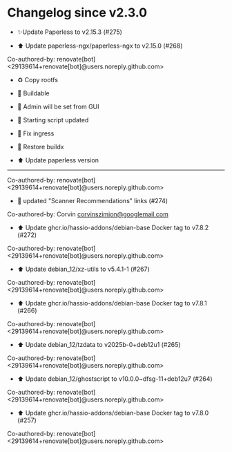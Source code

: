 # Changelog since v2.3.0
- ✨Update Paperless to v2.15.3 (#275)

* ⬆️ Update paperless-ngx/paperless-ngx to v2.15.0 (#268)

Co-authored-by: renovate[bot] <29139614+renovate[bot]@users.noreply.github.com>

* ♻️ Copy rootfs

* 🚧 Buildable

* 🚧 Admin will be set from GUI

* 🚧 Starting script updated

* 🚧 Fix ingress

* 🚧 Restore buildx

* ⬆️ Update paperless version

---------

Co-authored-by: renovate[bot] <29139614+renovate[bot]@users.noreply.github.com> 
- 📝 updated "Scanner Recommendations" links (#274)

Co-authored-by: Corvin <corvinszimion@googlemail.com> 
- ⬆️ Update ghcr.io/hassio-addons/debian-base Docker tag to v7.8.2 (#272)

Co-authored-by: renovate[bot] <29139614+renovate[bot]@users.noreply.github.com> 
- ⬆️ Update debian_12/xz-utils to v5.4.1-1 (#267)

Co-authored-by: renovate[bot] <29139614+renovate[bot]@users.noreply.github.com> 
- ⬆️ Update ghcr.io/hassio-addons/debian-base Docker tag to v7.8.1 (#266)

Co-authored-by: renovate[bot] <29139614+renovate[bot]@users.noreply.github.com> 
- ⬆️ Update debian_12/tzdata to v2025b-0+deb12u1 (#265)

Co-authored-by: renovate[bot] <29139614+renovate[bot]@users.noreply.github.com> 
- ⬆️ Update debian_12/ghostscript to v10.0.0~dfsg-11+deb12u7 (#264)

Co-authored-by: renovate[bot] <29139614+renovate[bot]@users.noreply.github.com> 
- ⬆️ Update ghcr.io/hassio-addons/debian-base Docker tag to v7.8.0 (#257)

Co-authored-by: renovate[bot] <29139614+renovate[bot]@users.noreply.github.com> 
